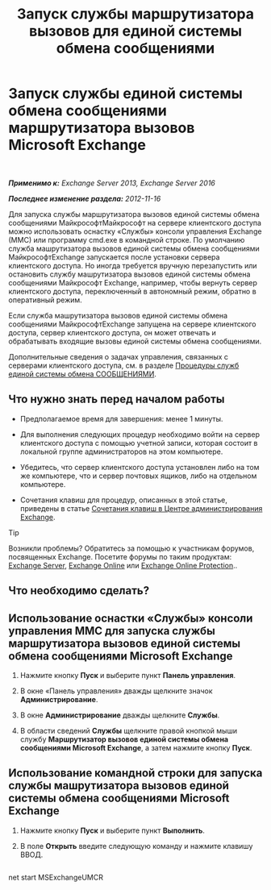 ﻿---
title: 'Запуск службы маршрутизатора вызовов для единой системы обмена сообщениями'
TOCTitle: Запуск службы единой системы обмена сообщениями маршрутизатора вызовов Microsoft Exchange
ms:assetid: 8b7e1a4c-87b3-4477-a95f-6b41cf2d38f0
ms:mtpsurl: https://technet.microsoft.com/ru-ru/library/JJ673542(v=EXCHG.150)
ms:contentKeyID: 50556454
ms.date: 05/22/2018
mtps_version: v=EXCHG.150
ms.translationtype: MT
---

# Запуск службы единой системы обмена сообщениями маршрутизатора вызовов Microsoft Exchange

 

_**Применимо к:** Exchange Server 2013, Exchange Server 2016_

_**Последнее изменение раздела:** 2012-11-16_

Для запуска службы маршрутизатора вызовов единой системы обмена сообщениями МайкрософтМайкрософт на сервере клиентского доступа можно использовать оснастку «Службы» консоли управления Exchange (MMC) или программу cmd.exe в командной строке. По умолчанию служба машрутизатора вызовов единой системы обмена сообщениями МайкрософтExchange запускается после установки сервера клиентского доступа. Но иногда требуется вручную перезапустить или остановить службу машрутизатора вызовов единой системы обмена сообщениями Майкрософт Exchange, например, чтобы вернуть сервер клиентского доступа, переключенный в автономный режим, обратно в оперативный режим.

Если служба машрутизатора вызовов единой системы обмена сообщениями МайкрософтExchange запущена на сервере клиентского доступа, сервер клиентского доступа, он может отвечать и обрабатывать входящие вызовы единой системы обмена сообщениями.

Дополнительные сведения о задачах управления, связанных с серверами клиентского доступа, см. в разделе [Процедуры служб единой системы обмена СООБЩЕНИЯМИ](um-services-procedures-exchange-2013-help.md).

## Что нужно знать перед началом работы

  - Предполагаемое время для завершения: менее 1 минуты.

  - Для выполнения следующих процедур необходимо войти на сервер клиентского доступа с помощью учетной записи, которая состоит в локальной группе администраторов на этом компьютере.

  - Убедитесь, что сервер клиентского доступа установлен либо на том же компьютере, что и сервер почтовых ящиков, либо на отдельном компьютере.

  - Сочетания клавиш для процедур, описанных в этой статье, приведены в статье [Сочетания клавиш в Центре администрирования Exchange](keyboard-shortcuts-in-the-exchange-admin-center-exchange-online-protection-help.md).

> [!TIP]  
> Возникли проблемы? Обратитесь за помощью к участникам форумов, посвященных Exchange. Посетите форумы по таким продуктам: <a href="https://go.microsoft.com/fwlink/p/?linkid=60612">Exchange Server</a>, <a href="https://go.microsoft.com/fwlink/p/?linkid=267542">Exchange Online</a> или <a href="https://go.microsoft.com/fwlink/p/?linkid=285351">Exchange Online Protection</a>..


## Что необходимо сделать?

## Использование оснастки «Службы» консоли управления MMC для запуска службы маршрутизатора вызовов единой системы обмена сообщениями Microsoft Exchange

1.  Нажмите кнопку **Пуск** и выберите пункт **Панель управления**.

2.  В окне «Панель управления» дважды щелкните значок **Администрирование**.

3.  В окне **Администрирование** дважды щелкните **Службы**.

4.  В области сведений **Службы** щелкните правой кнопкой мыши службу **Маршрутизатор вызовов единой системы обмена сообщениями Microsoft Exchange**, а затем нажмите кнопку **Пуск**.

## Использование командной строки для запуска службы машрутизатора вызовов единой системы обмена сообщениями Microsoft Exchange

1.  Нажмите кнопку **Пуск** и выберите пункт **Выполнить**.

2.  В поле **Открыть** введите следующую команду и нажмите клавишу ВВОД.
    
    ```powershell
net start MSExchangeUMCR
```

